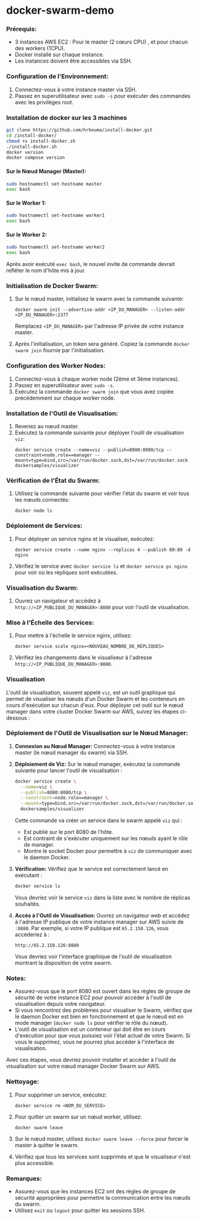 # docker-swarm-demo

### Prérequis:
- 3 instances AWS EC2 : Pour le master (2 cœurs CPU) , et pour chacun des workers (1CPU).
- Docker installé sur chaque instance.
- Les instances doivent être accessibles via SSH.

### Configuration de l'Environnement:
1. Connectez-vous à votre instance master via SSH.
2. Passez en superutilisateur avec `sudo -s` pour exécuter des commandes avec les privilèges root.

### Installation de docker sur les 3 machines
```bash
git clone https://github.com/hrhouma/install-docker.git
cd /install-docker/
chmod +x install-docker.sh
./install-docker.sh
docker version
docker compose version
```

#### Sur le Nœud Manager (Master):
```bash
sudo hostnamectl set-hostname master
exec bash
```

#### Sur le Worker 1:
```bash
sudo hostnamectl set-hostname worker1
exec bash
```

#### Sur le Worker 2:
```bash
sudo hostnamectl set-hostname worker2
exec bash
```

Après avoir exécuté `exec bash`, le nouvel invite de commande devrait refléter le nom d'hôte mis à jour.


### Initialisation de Docker Swarm:
1. Sur le nœud master, initialisez le swarm avec la commande suivante:
   ```
   docker swarm init --advertise-addr <IP_DU_MANAGER> --listen-addr <IP_DU_MANAGER>:2377
   ```
   Remplacez `<IP_DU_MANAGER>` par l'adresse IP privée de votre instance master.

2. Après l'initialisation, un token sera généré. Copiez la commande `docker swarm join` fournie par l'initialisation.

### Configuration des Worker Nodes:
1. Connectez-vous à chaque worker node (2ème et 3ème instances).
2. Passez en superutilisateur avec `sudo -s`.
3. Exécutez la commande `docker swarm join` que vous avez copiée précédemment sur chaque worker node.

### Installation de l'Outil de Visualisation:
1. Revenez au nœud master.
2. Exécutez la commande suivante pour déployer l'outil de visualisation `viz`:
   ```
   docker service create --name=viz --publish=8080:8080/tcp --constraint=node.role==manager --mount=type=bind,src=/var/run/docker.sock,dst=/var/run/docker.sock dockersamples/visualizer
   ```

### Vérification de l'État du Swarm:
1. Utilisez la commande suivante pour vérifier l'état du swarm et voir tous les nœuds connectés:
   ```
   docker node ls
   ```

### Déploiement de Services:
1. Pour déployer un service nginx et le visualiser, exécutez:
   ```
   docker service create --name nginx --replicas 4 --publish 80:80 -d nginx
   ```

2. Vérifiez le service avec `docker service ls` et `docker service ps nginx` pour voir où les répliques sont exécutées.

### Visualisation du Swarm:
1. Ouvrez un navigateur et accédez à `http://<IP_PUBLIQUE_DU_MANAGER>:8080` pour voir l'outil de visualisation.

### Mise à l'Échelle des Services:
1. Pour mettre à l'échelle le service nginx, utilisez:
   ```
   docker service scale nginx=<NOUVEAU_NOMBRE_DE_RÉPLIQUES>
   ```

2. Vérifiez les changements dans le visualiseur à l'adresse `http://<IP_PUBLIQUE_DU_MANAGER>:8080`.


### Visualisation

L'outil de visualisation, souvent appelé `viz`, est un outil graphique qui permet de visualiser les nœuds d'un Docker Swarm et les conteneurs en cours d'exécution sur chacun d'eux. Pour déployer cet outil sur le nœud manager dans votre cluster Docker Swarm sur AWS, suivez les étapes ci-dessous :

### Déploiement de l'Outil de Visualisation sur le Nœud Manager:

1. **Connexion au Nœud Manager:**
   Connectez-vous à votre instance master (le nœud manager du swarm) via SSH.

2. **Déploiement de Viz:**
   Sur le nœud manager, exécutez la commande suivante pour lancer l'outil de visualisation :

   ```sh
   docker service create \
     --name=viz \
     --publish=8080:8080/tcp \
     --constraint=node.role==manager \
     --mount=type=bind,src=/var/run/docker.sock,dst=/var/run/docker.sock \
     dockersamples/visualizer
   ```

   Cette commande va créer un service dans le swarm appelé `viz` qui :
   - Est publié sur le port 8080 de l'hôte.
   - Est contraint de s'exécuter uniquement sur les nœuds ayant le rôle de manager.
   - Montre le socket Docker pour permettre à `viz` de communiquer avec le daemon Docker.

3. **Vérification:**
   Vérifiez que le service est correctement lancé en exécutant :

   ```sh
   docker service ls
   ```

   Vous devriez voir le service `viz` dans la liste avec le nombre de réplicas souhaités.

4. **Accès à l'Outil de Visualisation:**
   Ouvrez un navigateur web et accédez à l'adresse IP publique de votre instance manager sur AWS suivie de `:8080`. Par exemple, si votre IP publique est `65.2.150.126`, vous accéderiez à :

   ```
   http://65.2.150.126:8080
   ```

   Vous devriez voir l'interface graphique de l'outil de visualisation montrant la disposition de votre swarm.

### Notes:

- Assurez-vous que le port 8080 est ouvert dans les règles de groupe de sécurité de votre instance EC2 pour pouvoir accéder à l'outil de visualisation depuis votre navigateur.
- Si vous rencontrez des problèmes pour visualiser le Swarm, vérifiez que le daemon Docker est bien en fonctionnement et que le nœud est en mode manager (`docker node ls` pour vérifier le rôle du nœud).
- L'outil de visualisation est un conteneur qui doit être en cours d'exécution pour que vous puissiez voir l'état actuel de votre Swarm. Si vous le supprimez, vous ne pourrez plus accéder à l'interface de visualisation.

Avec ces étapes, vous devriez pouvoir installer et accéder à l'outil de visualisation sur votre nœud manager Docker Swarm sur AWS.

### Nettoyage:
1. Pour supprimer un service, exécutez:
   ```
   docker service rm <NOM_DU_SERVICE>
   ```
2. Pour quitter un swarm sur un nœud worker, utilisez:
   ```
   docker swarm leave
   ```
3. Sur le nœud master, utilisez `docker swarm leave --force` pour forcer le master à quitter le swarm.

4. Vérifiez que tous les services sont supprimés et que le visualiseur n'est plus accessible.

### Remarques:
- Assurez-vous que les instances EC2 ont des règles de groupe de sécurité appropriées pour permettre la communication entre les nœuds du swarm.
- Utilisez `exit` ou `logout` pour quitter les sessions SSH.

